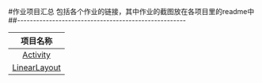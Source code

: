 #作业项目汇总
包括各个作业的链接，其中作业的截图放在各项目里的readme中
##-----------------------------------------------------  

|项目名称|
|:-:| 
| [Activity](https://github.com/dream2018seek/androidtest/tree/master/Activity) |
| [LinearLayout](https://github.com/dream2018seek/androidtest/tree/master/LinearLayout) |  



